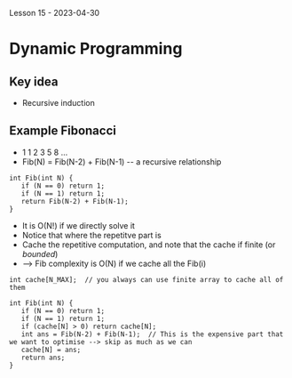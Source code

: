 Lesson 15 - 2023-04-30
# Dynamic Programming

## Key idea
* Recursive induction

## Example Fibonacci 
* 1 1 2 3 5 8 ...
* Fib(N) = Fib(N-2) + Fib(N-1) -- a recursive relationship

```
int Fib(int N) {
   if (N == 0) return 1;
   if (N == 1) return 1;
   return Fib(N-2) + Fib(N-1);
}
```
* It is O(N!) if we directly solve it 
* Notice that where the repetitve part is 
* Cache the repetitive computation, and note that the cache if finite (or *bounded*)
* --> Fib complexity is O(N) if we cache all the Fib(i)

```
int cache[N_MAX];  // you always can use finite array to cache all of them

int Fib(int N) {
   if (N == 0) return 1;
   if (N == 1) return 1;
   if (cache[N] > 0) return cache[N];
   int ans = Fib(N-2) + Fib(N-1);  // This is the expensive part that we want to optimise --> skip as much as we can
   cache[N] = ans;
   return ans;   
}
```
